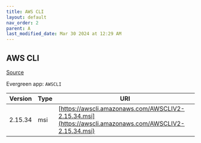 ```yaml
---
title: AWS CLI
layout: default
nav_order: 2
parent: A
last_modified_date: Mar 30 2024 at 12:29 AM
---
```


## AWS CLI

[Source](https://github.com/aws/aws-cli/)

Evergreen app: `AWSCLI`

| Version | Type | URI                                                                                                    |
| ------- | ---- | ------------------------------------------------------------------------------------------------------ |
| 2.15.34 | msi  | [https://awscli.amazonaws.com/AWSCLIV2-2.15.34.msi](https://awscli.amazonaws.com/AWSCLIV2-2.15.34.msi) |
